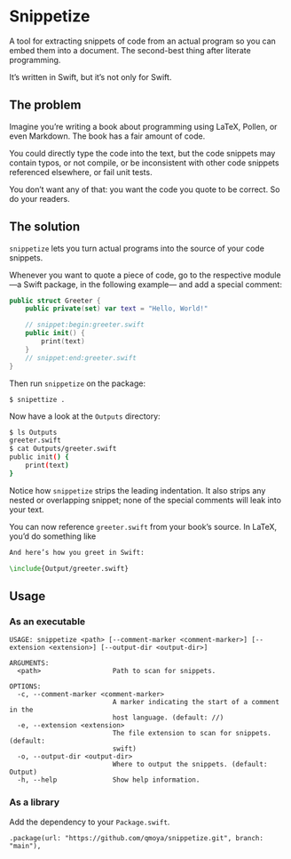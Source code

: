# Snippetize

A tool for extracting snippets of code from an actual program so you can embed them
into a document. The second-best thing after literate programming.

It’s written in Swift, but it’s not only for Swift.

## The problem

Imagine you’re writing a book about programming using LaTeX, Pollen, or even Markdown. The book has a fair amount of code.

You could directly type the code into the text, but the code snippets may contain
typos, or not compile, or be inconsistent with other code snippets referenced elsewhere, or fail unit tests.

You don’t want any of that: you want the code you quote to be correct. So do your readers.

## The solution

`snippetize` lets you turn actual programs into the source of your code snippets.

Whenever you want to quote a piece of code, go to the respective module 
—a Swift package, in the following example— and add a special comment:

```swift
public struct Greeter {
	public private(set) var text = "Hello, World!"

	// snippet:begin:greeter.swift
	public init() {
		print(text)
	}
	// snippet:end:greeter.swift
}
```

Then run `snippetize` on the package:

```
$ snipettize .
```

Now have a look at the `Outputs` directory:

```sh
$ ls Outputs
greeter.swift
$ cat Outputs/greeter.swift
public init() {
	print(text)
}
```

Notice how `snippetize` strips the leading indentation. It also strips any nested or overlapping snippet; none of the special
comments will leak into your text.

You can now reference `greeter.swift` from your book’s source. In LaTeX, you’d
do something like

```latex
And here’s how you greet in Swift:

\include{Output/greeter.swift}
```

## Usage

### As an executable

```
USAGE: snippetize <path> [--comment-marker <comment-marker>] [--extension <extension>] [--output-dir <output-dir>]

ARGUMENTS:
  <path>                  Path to scan for snippets.

OPTIONS:
  -c, --comment-marker <comment-marker>
                          A marker indicating the start of a comment in the
                          host language. (default: //)
  -e, --extension <extension>
                          The file extension to scan for snippets. (default:
                          swift)
  -o, --output-dir <output-dir>
                          Where to output the snippets. (default: Output)
  -h, --help              Show help information.
```

### As a library

Add the dependency to your `Package.swift`.

```
.package(url: "https://github.com/qmoya/snippetize.git", branch: "main"),
```
